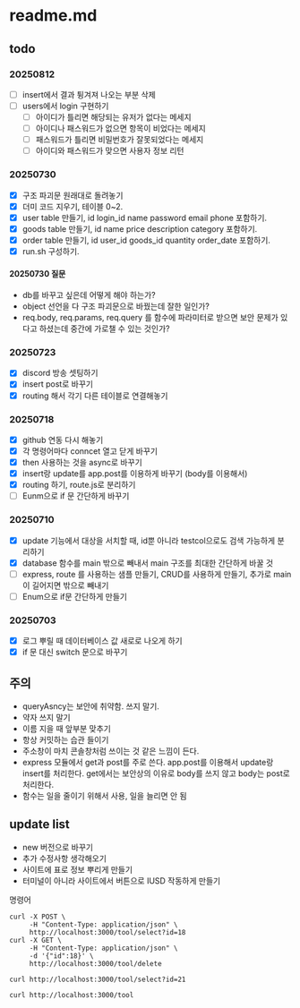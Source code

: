 # readme.md

## todo

### 20250812

- [ ] insert에서 결과 튕겨져 나오는 부분 삭제
- [ ] users에서 login 구현하기
  - [ ] 아이디가 틀리면 해당되는 유저가 없다는 메세지
  - [ ] 아이디나 패스워드가 없으면 항목이 비었다는 메세지
  - [ ] 패스워드가 틀리면 비밀번호가 잘못되었다는 메세지
  - [ ] 아이디와 패스워드가 맞으면 사용자 정보 리턴

### 20250730

- [x] 구조 파괴문 원래대로 돌려놓기
- [x] 더미 코드 지우기, 테이블 0~2.
- [x] user table 만들기, id login_id name password email phone 포함하기.
- [x] goods table 만들기, id name price description category 포함하기.
- [x] order table 만들기, id user_id goods_id quantity order_date 포함하기.
- [x] run.sh 구성하기.

#### 20250730 질문

- db를 바꾸고 싶은데 어떻게 해야 하는가?
- object 선언을 다 구조 파괴문으로 바꿨는데 잘한 일인가?
- req.body, req.params, req.query 를 함수에 파라미터로 받으면 보안 문제가 있다고 하셨는데 중간에 가로챌 수 있는 것인가?

### 20250723

- [x] discord 방송 셋팅하기
- [x] insert post로 바꾸기
- [x] routing 해서 각기 다른 테이블로 연결해놓기

### 20250718

- [x] github 연동 다시 해놓기
- [x] 각 명령어마다 conncet 열고 닫게 바꾸기
- [x] then 사용하는 것을 async로 바꾸기
- [x] insert랑 update를 app.post를 이용하게 바꾸기 (body를 이용해서)
- [x] routing 하기, route.js로 분리하기
- [ ] Eunm으로 if 문 간단하게 바꾸기

### 20250710

- [x] update 기능에서 대상을 서치할 때, id뿐 아니라 testcol으로도 검색 가능하게 분리하기
- [x] database 함수를 main 밖으로 빼내서 main 구조를 최대한 간단하게 바꿀 것
- [ ] express, route 를 사용하는 샘플 만들기, CRUD를 사용하게 만들기, 추가로 main이 길어지면 밖으로 빼내기
- [ ] Enum으로 if문 간단하게 만들기

### 20250703

- [x] 로그 뿌릴 때 데이터베이스 값 새로로 나오게 하기
- [x] if 문 대신 switch 문으로 바꾸기

## 주의

- queryAsncy는 보안에 취약함. 쓰지 말기.
- 약자 쓰지 말기
- 이름 지을 때 앞부분 맞추기
- 항상 커밋하는 습관 들이기
- 주소창이 마치 콘솔창처럼 쓰이는 것 같은 느낌이 든다.
- express 모듈에서 get과 post를 주로 쓴다. app.post를 이용해서 update랑 insert를 처리한다. get에서는 보안상의 이유로 body를 쓰지 않고 body는 post로 처리한다.
- 함수는 일을 줄이기 위해서 사용, 일을 늘리면 안 됨

## update list

- new 버전으로 바꾸기
- 추가 수정사항 생각해오기
- 사이트에 표로 정보 뿌리게 만들기
- 터미널이 아니라 사이트에서 버튼으로 IUSD 작동하게 만들기

명령어

```shell
curl -X POST \
     -H "Content-Type: application/json" \
     http://localhost:3000/tool/select?id=18
curl -X GET \
     -H "Content-Type: application/json" \
     -d '{"id":18}' \
     http://localhost:3000/tool/delete

curl http://localhost:3000/tool/select?id=21

curl http://localhost:3000/tool
```
